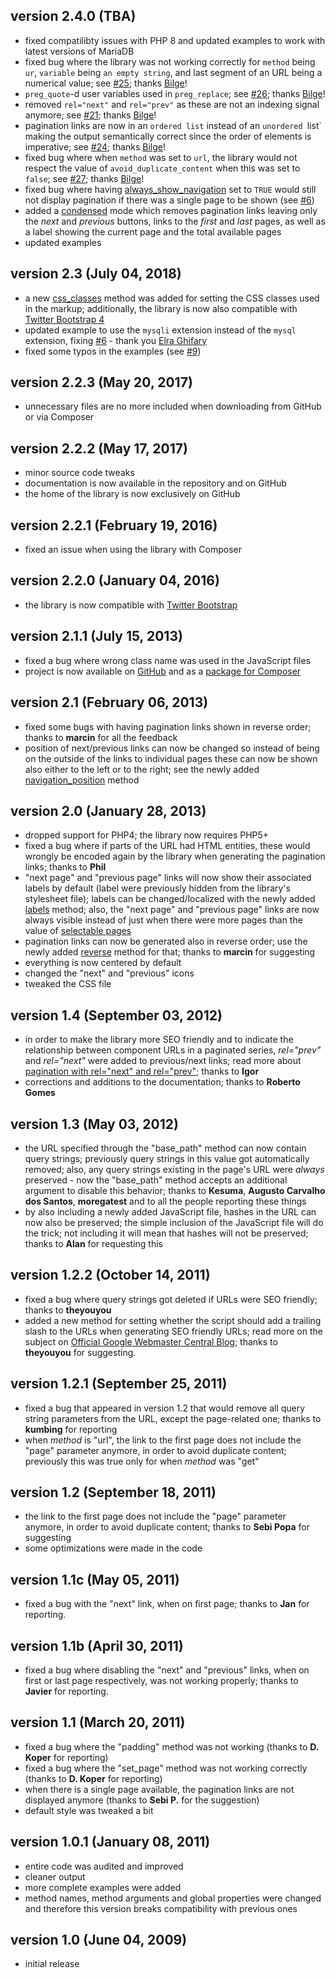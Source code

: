 ## version 2.4.0 (TBA)

- fixed compatilibty issues with PHP 8 and updated examples to work with latest versions of MariaDB
- fixed bug where the library was not working correctly for `method` being `ur`, `variable` being `an empty string`, and last segment of an URL being a numerical value; see [#25](https://github.com/stefangabos/Zebra_Pagination/issues/25); thanks [Bilge](https://github.com/Bilge)!
- `preg_quote`-d user variables used in `preg_replace`; see [#26](https://github.com/stefangabos/Zebra_Pagination/issues/26); thanks [Bilge](https://github.com/Bilge)!
- removed `rel="next"` and `rel="prev"` as these are not an indexing signal anymore; see [#21](https://github.com/stefangabos/Zebra_Pagination/issues/21); thanks [Bilge](https://github.com/Bilge)!
- pagination links are now in an `ordered list` instead of an `unordered `list` making the output semantically correct since the order of elements is imperative; see [#24](https://github.com/stefangabos/Zebra_Pagination/issues/24); thanks [Bilge](https://github.com/Bilge)!
- fixed bug where when `method` was set to `url`, the library would not respect the value of `avoid_duplicate_content` when this was set to `false`; see [#27](https://github.com/stefangabos/Zebra_Pagination/issues/27); thanks [Bilge](https://github.com/Bilge)!
- fixed bug where having [always_show_navigation](https://stefangabos.github.io/Zebra_Pagination/Zebra_Pagination/Zebra_Pagination.html#methodalways_show_navigation) set to `TRUE` would still not display pagination if there was a single page to be shown (see [#6](https://github.com/stefangabos/Zebra_Pagination/issues/16))
- added a [condensed](https://stefangabos.github.io/Zebra_Pagination/Zebra_Pagination/Zebra_Pagination.html#methodcondensed) mode which removes pagination links leaving only the *next* and *previous* buttons, links to the *first* and *last* pages, as well as a label showing the current page and the total available pages
- updated examples

## version 2.3 (July 04, 2018)

- a new [css_classes](https://stefangabos.github.io/Zebra_Pagination/Zebra_Pagination/Zebra_Pagination.html#methodcss_classes) method was added for setting the CSS classes used in the markup; additionally, the library is now also compatible with [Twitter Bootstrap 4](http://getbootstrap.com/)
- updated example to use the `mysqli` extension instead of the `mysql` extension, fixing [#6](https://github.com/stefangabos/Zebra_Pagination/issues/6) - thank you [Elra Ghifary](https://github.com/elraghifary)
- fixed some typos in the examples (see [#9](https://github.com/stefangabos/Zebra_Pagination/pull/9))

## version 2.2.3 (May 20, 2017)

- unnecessary files are no more included when downloading from GitHub or via Composer

## version 2.2.2 (May 17, 2017)

- minor source code tweaks
- documentation is now available in the repository and on GitHub
- the home of the library is now exclusively on GitHub

## version 2.2.1 (February 19, 2016)

- fixed an issue when using the library with Composer

## version 2.2.0 (January 04, 2016)

- the library is now compatible with [Twitter Bootstrap](http://getbootstrap.com/)

## version 2.1.1 (July 15, 2013)

- fixed a bug where wrong class name was used in the JavaScript files
- project is now available on [GitHub](https://github.com/stefangabos/Zebra_Pagination/) and as a [package for Composer](https://packagist.org/packages/stefangabos/zebra_pagination)

## version 2.1 (February 06, 2013)

- fixed some bugs with having pagination links shown in reverse order; thanks to **marcin** for all the feedback
- position of next/previous links can now be changed so instead of being on the outside of the links to individual pages these can now be shown also either to the left or to the right; see the newly added [navigation_position](https://stefangabos.github.io/Zebra_Pagination/Zebra_Pagination/Zebra_Pagination.html#methodnavigation_position) method

## version 2.0 (January 28, 2013)

- dropped support for PHP4; the library now requires PHP5+
- fixed a bug where if parts of the URL had HTML entities, these would wrongly be encoded again by the library when generating the pagination links; thanks to **Phil**
- "next page" and "previous page" links will now show their associated labels by default (label were previously hidden from the library's stylesheet file); labels can be changed/localized with the newly added [labels](https://stefangabos.github.io/Zebra_Pagination/Zebra_Pagination/Zebra_Pagination.html#methodlabels) method; also, the "next page" and "previous page" links are now always visible instead of just when there were more pages than the value of [selectable pages](https://stefangabos.github.io/Zebra_Pagination/Zebra_Pagination/Zebra_Pagination.html#methodselectable_pages)
- pagination links can now be generated also in reverse order; use the newly added [reverse](https://stefangabos.github.io/Zebra_Pagination/Zebra_Pagination/Zebra_Pagination.html#methodreverse) method for that; thanks to **marcin** for suggesting
- everything is now centered by default
- changed the "next" and "previous" icons
- tweaked the CSS file

## version 1.4 (September 03, 2012)

- in order to make the library more SEO friendly and to indicate the relationship between component URLs in a paginated series, *rel="prev"* and *rel="next"* were added to previous/next links; read more about [pagination with rel="next" and rel="prev"](http://googlewebmastercentral.blogspot.de/2011/09/pagination-with-relnext-and-relprev.html); thanks to **Igor**
- corrections and additions to the documentation; thanks to **Roberto Gomes**

## version 1.3 (May 03, 2012)

- the URL specified through the "base_path" method can now contain query strings; previously query strings in this value got automatically removed; also, any query strings existing in the page's URL were *always* preserved - now the "base_path" method accepts an additional argument to disable this behavior; thanks to **Kesuma**, **Augusto Carvalho dos Santos**, **moregatest** and to all the people reporting these things
- by also including a newly added JavaScript file, hashes in the URL can now also be preserved; the simple inclusion of the JavaScript file will do the trick; not including it will mean that hashes will not be preserved; thanks to **Alan** for requesting this

## version 1.2.2 (October 14, 2011)

- fixed a bug where query strings got deleted if URLs were SEO friendly; thanks to **theyouyou**
- added a new method for setting whether the script should add a trailing slash to the URLs when generating SEO friendly URLs; read more on the subject on [Official Google Webmaster Central Blog](http://googlewebmastercentral.blogspot.com/2010/04/to-slash-or-not-to-slash.html); thanks to **theyouyou** for suggesting.

## version 1.2.1 (September 25, 2011)

- fixed a bug that appeared in version 1.2 that would remove all query string parameters from the URL, except the page-related one; thanks to **kumbing** for reporting
- when *method* is "url", the link to the first page does not include the "page" parameter anymore, in order to avoid duplicate content; previously this was true only for when *method* was "get"

## version 1.2 (September 18, 2011)

- the link to the first page does not include the "page" parameter anymore, in order to avoid duplicate content; thanks to **Sebi Popa** for suggesting
- some optimizations were made in the code

## version 1.1c (May 05, 2011)

- fixed a bug with the "next" link, when on first page; thanks to **Jan** for reporting.

## version 1.1b (April 30, 2011)

- fixed a bug where disabling the "next" and "previous" links, when on first or last page respectively, was not working properly; thanks to **Javier** for reporting.

## version 1.1 (March 20, 2011)

- fixed a bug where the "padding" method was not working (thanks to **D. Koper** for reporting)
- fixed a bug where the "set_page" method was not working correctly (thanks to **D. Koper** for reporting)
- when there is a single page available, the pagination links are not displayed anymore (thanks to **Sebi P.** for the suggestion)
- default style was tweaked a bit

## version 1.0.1 (January 08, 2011)

- entire code was audited and improved
- cleaner output
- more complete examples were added
- method names, method arguments and global properties were changed and therefore this version breaks compatibility with previous ones

## version 1.0 (June 04, 2009)

- initial release

